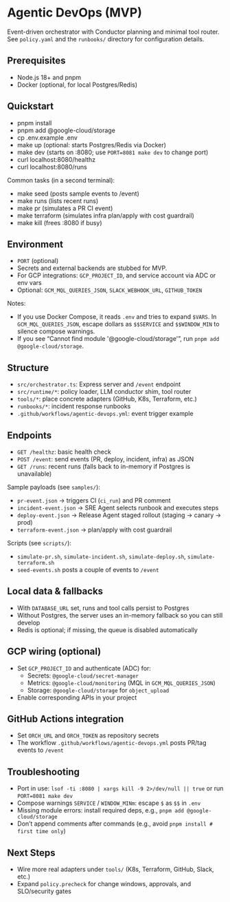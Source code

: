 # Agentic DevOps (MVP)

Event-driven orchestrator with Conductor planning and minimal tool router.
See `policy.yaml` and the `runbooks/` directory for configuration details.

## Prerequisites

- Node.js 18+ and pnpm
- Docker (optional, for local Postgres/Redis)

## Quickstart

- pnpm install
- pnpm add @google-cloud/storage
- cp .env.example .env
- make up (optional: starts Postgres/Redis via Docker)
- make dev (starts on :8080; use `PORT=8081 make dev` to change port)
- curl localhost:8080/healthz
- curl localhost:8080/runs

Common tasks (in a second terminal):

- make seed (posts sample events to /event)
- make runs (lists recent runs)
- make pr (simulates a PR CI event)
- make terraform (simulates infra plan/apply with cost guardrail)
- make kill (frees :8080 if busy)

## Environment

- `PORT` (optional)
- Secrets and external backends are stubbed for MVP.
- For GCP integrations: `GCP_PROJECT_ID`, and service account via ADC or env vars
- Optional: `GCM_MQL_QUERIES_JSON`, `SLACK_WEBHOOK_URL`, `GITHUB_TOKEN`

Notes:

- If you use Docker Compose, it reads `.env` and tries to expand `$VARS`. In `GCM_MQL_QUERIES_JSON`, escape dollars as `$$SERVICE` and `$$WINDOW_MIN` to silence compose warnings.
- If you see “Cannot find module '@google-cloud/storage'”, run `pnpm add @google-cloud/storage`.

## Structure

- `src/orchestrator.ts`: Express server and `/event` endpoint
- `src/runtime/*`: policy loader, LLM conductor shim, tool router
- `tools/*`: place concrete adapters (GitHub, K8s, Terraform, etc.)
- `runbooks/*`: incident response runbooks
- `.github/workflows/agentic-devops.yml`: event trigger example

## Endpoints

- `GET /healthz`: basic health check
- `POST /event`: send events (PR, deploy, incident, infra) as JSON
- `GET /runs`: recent runs (falls back to in-memory if Postgres is unavailable)

Sample payloads (see `samples/`):

- `pr-event.json` → triggers CI (`ci_run`) and PR comment
- `incident-event.json` → SRE Agent selects runbook and executes steps
- `deploy-event.json` → Release Agent staged rollout (staging → canary → prod)
- `terraform-event.json` → plan/apply with cost guardrail

Scripts (see `scripts/`):

- `simulate-pr.sh`, `simulate-incident.sh`, `simulate-deploy.sh`, `simulate-terraform.sh`
- `seed-events.sh` posts a couple of events to `/event`

## Local data & fallbacks

- With `DATABASE_URL` set, runs and tool calls persist to Postgres
- Without Postgres, the server uses an in-memory fallback so you can still develop
- Redis is optional; if missing, the queue is disabled automatically

## GCP wiring (optional)

- Set `GCP_PROJECT_ID` and authenticate (ADC) for:
  - Secrets: `@google-cloud/secret-manager`
  - Metrics: `@google-cloud/monitoring` (MQL in `GCM_MQL_QUERIES_JSON`)
  - Storage: `@google-cloud/storage` for `object_upload`
- Enable corresponding APIs in your project

## GitHub Actions integration

- Set `ORCH_URL` and `ORCH_TOKEN` as repository secrets
- The workflow `.github/workflows/agentic-devops.yml` posts PR/tag events to `/event`

## Troubleshooting

- Port in use: `lsof -ti :8080 | xargs kill -9 2>/dev/null || true` or run `PORT=8081 make dev`
- Compose warnings `SERVICE` / `WINDOW_MINm`: escape `$` as `$$` in `.env`
- Missing module errors: install required deps, e.g., `pnpm add @google-cloud/storage`
- Don’t append comments after commands (e.g., avoid `pnpm install # first time only`)

## Next Steps

- Wire more real adapters under `tools/` (K8s, Terraform, GitHub, Slack, etc.)
- Expand `policy.precheck` for change windows, approvals, and SLO/security gates
